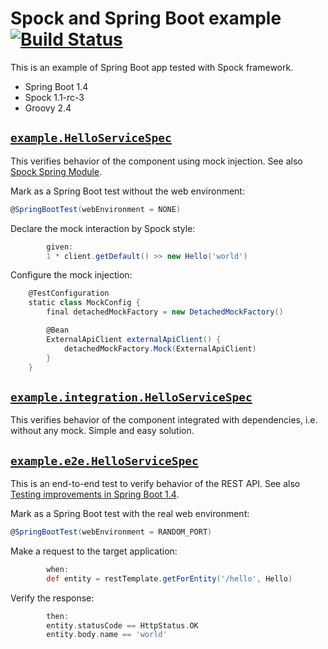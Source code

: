 # Spock and Spring Boot example [![Build Status](https://travis-ci.org/int128/spock-spring-example.svg?branch=master)](https://travis-ci.org/int128/spock-spring-example)

This is an example of Spring Boot app tested with Spock framework. 

- Spring Boot 1.4
- Spock 1.1-rc-3
- Groovy 2.4


## [`example.HelloServiceSpec`](/src/test/groovy/example/HelloServiceSpec.groovy)

This verifies behavior of the component using mock injection.
See also [Spock Spring Module](http://spockframework.org/spock/docs/1.1-rc-3/modules.html).

Mark as a Spring Boot test without the web environment:

```groovy
@SpringBootTest(webEnvironment = NONE)
```

Declare the mock interaction by Spock style:

```groovy
        given:
        1 * client.getDefault() >> new Hello('world')
```

Configure the mock injection:

```groovy
    @TestConfiguration
    static class MockConfig {
        final detachedMockFactory = new DetachedMockFactory()

        @Bean
        ExternalApiClient externalApiClient() {
            detachedMockFactory.Mock(ExternalApiClient)
        }
    }
```


## [`example.integration.HelloServiceSpec`](/src/test/groovy/example/integration/HelloServiceSpec.groovy)

This verifies behavior of the component integrated with dependencies, i.e. without any mock.
Simple and easy solution.


## [`example.e2e.HelloServiceSpec`](/src/test/groovy/example/e2e/HelloServiceSpec.groovy)

This is an end-to-end test to verify behavior of the REST API.
See also [Testing improvements in Spring Boot 1.4](https://spring.io/blog/2016/04/15/testing-improvements-in-spring-boot-1-4).

Mark as a Spring Boot test with the real web environment:

```groovy
@SpringBootTest(webEnvironment = RANDOM_PORT)
```

Make a request to the target application:

```groovy
        when:
        def entity = restTemplate.getForEntity('/hello', Hello)
```

Verify the response:

```groovy
        then:
        entity.statusCode == HttpStatus.OK
        entity.body.name == 'world'
```
